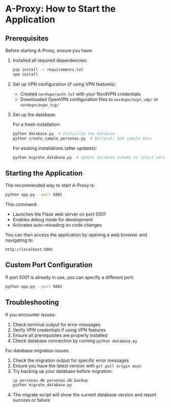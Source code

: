 # A-Proxy: How to Start the Application

## Prerequisites

Before starting A-Proxy, ensure you have:

1. Installed all required dependencies:
   ```bash
   pip install -r requirements.txt
   npm install
   ```

2. Set up VPN configuration (if using VPN features):
   - Created `nordvpn/auth.txt` with your NordVPN credentials
   - Downloaded OpenVPN configuration files to `nordvpn/ovpn_udp/` or `nordvpn/ovpn_tcp/`

3. Set up the database:
   
   For a fresh installation:
   ```bash
   python database.py  # Initialize the database
   python create_sample_personas.py  # Optional: Add sample data
   ```
   
   For existing installations (after updates):
   ```bash
   python migrate_database.py  # Update database schema to latest version
   ```

## Starting the Application

The recommended way to start A-Proxy is:

```bash
python app.py --port 5001
```

This command:
- Launches the Flask web server on port 5001
- Enables debug mode for development
- Activates auto-reloading on code changes

You can then access the application by opening a web browser and navigating to:
```
http://localhost:5001
```

## Custom Port Configuration

If port 5001 is already in use, you can specify a different port:

```bash
python app.py --port 5002
```

## Troubleshooting

If you encounter issues:

1. Check terminal output for error messages
2. Verify VPN credentials if using VPN features
3. Ensure all prerequisites are properly installed
4. Check database connection by running `python database.py`

For database migration issues:
1. Check the migration output for specific error messages
2. Ensure you have the latest version with `git pull origin main`
3. Try backing up your database before migration:
   ```bash
   cp personas.db personas.db.backup
   python migrate_database.py
   ```
4. The migrate script will show the current database version and report success or failure
